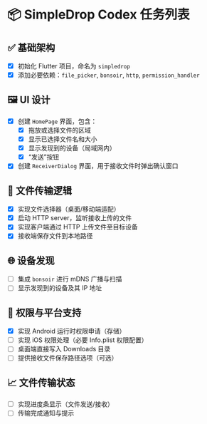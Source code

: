 # 📦 SimpleDrop Codex 任务列表

## ✅ 基础架构
- [x] 初始化 Flutter 项目，命名为 `simpledrop`
- [x] 添加必要依赖：`file_picker`, `bonsoir`, `http`, `permission_handler`

## 🖼️ UI 设计
- [x] 创建 `HomePage` 界面，包含：
  - [x] 拖放或选择文件的区域
  - [x] 显示已选择文件名和大小
  - [x] 显示发现到的设备（局域网内）
  - [x] “发送”按钮
- [x] 创建 `ReceiverDialog` 界面，用于接收文件时弹出确认窗口

## 🔄 文件传输逻辑
- [x] 实现文件选择器（桌面/移动端适配）
- [x] 启动 HTTP server，监听接收上传的文件
- [x] 实现客户端通过 HTTP 上传文件至目标设备
- [x] 接收端保存文件到本地路径

## 🌐 设备发现
- [ ] 集成 `bonsoir` 进行 mDNS 广播与扫描
- [ ] 显示发现到的设备及其 IP 地址

## 📂 权限与平台支持
- [x] 实现 Android 运行时权限申请（存储）
- [ ] 实现 iOS 权限处理（必要 Info.plist 权限配置）
- [ ] 桌面端直接写入 Downloads 目录
- [ ] 提供接收文件保存路径选项（可选）

## 📈 文件传输状态
- [ ] 实现进度条显示（文件发送/接收）
- [ ] 传输完成通知与提示
